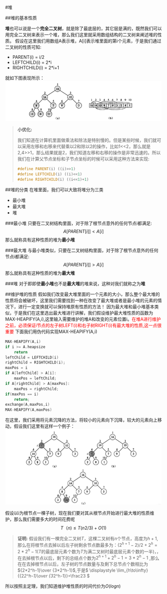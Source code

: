 #堆

##堆的基本性质

**堆**也可以说是一个**完全二叉树**，就是除了最底层的，其它层是满的，既然我们可以用完全二叉树来表示一个堆，那么我们这里就采用数组结构的二叉树来阐述堆的性质。
假设在这里我们用数组A表示堆，A[i]表示堆里面的第i个元素，于是我们通过二叉树的性质可知:
- PARENT(i) = i/2
- LEFTCHILD(i) = 2*i
- RIGHTCHILD(i) = 2*i+1

就如下图表现所示：
![Alt text](./捕获22.PNG)


>**小优化:**
>
>我们知道在计算机里面做乘法和除法是特别慢的。但是某些时候，我们就可以采用左移和右移来代替乘以2和除以2的操作，比如1<<2，那么就是2,4>>1，那么结果就是2，我们知道左移和右移的操作是非常迅速的。所以我们在计算父节点坐标和子节点坐标的时候可以采用这种方法来实现:
>```cpp
>#define PARENT(i) ((i)>>1)
>#define LEFTCHILD(i) ((i)<<1)
>#define RIGHTCHILD(i) ((i<<1)+1)
>```

##堆的分类
在堆里面，我们可以大致将堆分为三类
- 最小堆
- 最大堆
- 堆

###最小堆
只要在二叉树结构里面，对于除了根节点意外的任何节点i都满足:
$$
A[PARENT[i]] < A[i]
$$
那么就称具有这种性质的堆为**最小堆**


###最大堆
与最小堆类似，只要在二叉树结构里面，对于除了根节点意外的任何节点i都满足:
$$
A[PARENT[i]] > A[i]
$$
那么就称具有这种性质的堆为**最大堆**


###堆
对于即即使**最小堆**也不是**最大堆**的堆来说，这种对我们就称之为**堆**


##维护堆的性质
假如我们改变最大堆里面的一个元素的大小，那么整个最大堆的性质将会被破坏，这里我们需要找到一种在改变了最大堆或者是最小堆的元素的情况下，进行一定变换就可以保持堆原有性质的方法！
因为最大堆和最小堆基本类似，于是我们在这里选出最大堆进行讲解，我们假设维护最大堆性质的函数为MAX-HEAPIFY(A,i),这里输入需要维护的堆A和改变的元素位置i。<font color=red>在堆A进行维护之前，必须保证i节点的左子树LEFT(i)和右子树RIGHT(i)有最大堆的性质,这一点很重要</font>
下面我们用伪代码实现MAX-HEAPIFY(A,i)
```cpp
MAX-HEAPIFY(A,i)
if i >= A.heapsize
	return
leftChild = LEFTCHILD(i)
rightChild = RIGHTCHILD(i);
maxPos = i
if A[leftChild] > A[i]:
	maxPos = leftChild;
if A[rightChild] > A[maxPos]:
	maxPos = rightChild;
if(maxPos == i)
	return;
exchange(A,maxPos,i)
MAX-HEAPIFY(A,maxPos)
```

在这里，我们采用将元素沉降的方法，将较小的元素向下沉降，较大的元素向上移动，假设我们这里有这样一个例子：
![Alt text](./捕获11.PNG)

假设以i为根节点一棵子树，现在我们要对其从根节点开始进行最大堆的性质维护，那么我们需要多大的时间花费呢
$$
T（n) \leq T(n2/3)+O(1) 
$$
>**证明:**
>假设我们有一棵完全二叉树$T$，这棵二叉树有$n$个节点，高度为$h+1$,那么在将根节点去掉以后左子树剩余节点数最多为：$(2^{h+1}-2)/2+2^h=2*2^h-1$($T$的最底层元素个数为$T$为满二叉树时最底层元素个数的一半)，，在去掉根节点以后，剩下的总结点个数为$2^{h+1}+2^h-1 = 3*2^h-1$ ,那么在在去掉根节点以后，左子树的节点数量与及剩下总节点个数相比为${2*2^h-1}\over {3*2^h-1}$,于是$ \displaystyle \lim_{h\to\infty}{{2*2^h-1}\over {3*2^h-1}}=\frac23 $

所以按照主定理，我们知道维护堆性质的时间代价为$O(logn)$

